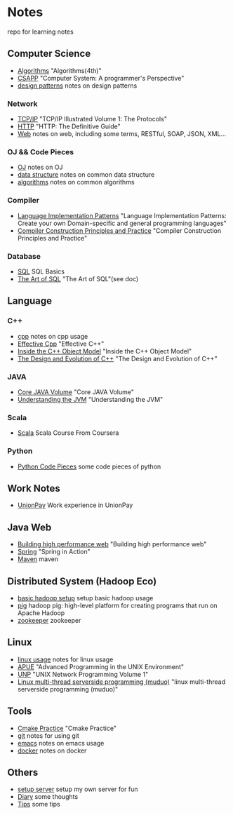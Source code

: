 # Notes

repo for learning notes

## Computer Science
- [Algorithms](./algorithms.md) "Algorithms(4th)"
- [CSAPP](./csapp.md) "Computer System: A programmer's Perspective"
- [design patterns](./designPattern.md) notes on design patterns

### Network
- [TCP/IP](./tcpip.md) "TCP/IP Illustrated Volume 1: The Protocols"
- [HTTP](./http.md) "HTTP: The Definitive Guide"
- [Web](./web.md) notes on web, including some terms, RESTful, SOAP, JSON, XML...

### OJ && Code Pieces
- [OJ](./oj.md) notes on OJ 
- [data structure](./ds.md) notes on common data structure
- [algorithms](./al.md) notes on common algorithms

### Compiler
- [Language Implementation Patterns](./lanImpPat.md) "Language Implementation Patterns: Create your own Domain-specific and general programming languages"
- [Compiler Construction Principles and Practice](./compiler.md) "Compiler Construction Principles and Practice"
  
### Database
- [SQL](./sql.md) SQL Basics
- [The Art of SQL](./doc/the_art_of_sql.doc) "The Art of SQL"(see doc)

## Language
### C++
- [cpp](./cpp.md) notes on cpp usage
- [Effective Cpp](./effectivecpp.md) "Effective C++"
- [Inside the C++ Object Model](./insideTheC++ObjectModel.md) "Inside the C++ Object Model"
- [The Design and Evolution of C++](./cppevo.md) "The Design and Evolution of C++"

### JAVA
- [Core JAVA Volume](./corejava.md) "Core JAVA Volume"
- [Understanding the JVM](./jvm.md) "Understanding the JVM"

### Scala
- [Scala](./scala.md) Scala Course From Coursera

### Python
- [Python Code Pieces](./python.md) some code pieces of python

## Work Notes
- [UnionPay](./unionpay.md) Work experience in UnionPay

## Java Web
- [Building high performance web](./performWeb.md) "Building high performance web"
- [Spring](./spring.md) "Spring in Action"
- [Maven](./maven.md) maven

## Distributed System (Hadoop Eco)
- [basic hadoop setup](./playWithHadoop.md) setup basic hadoop usage
- [pig](./pig.md) hadoop pig: high-level platform for creating programs that run on Apache Hadoop
- [zookeeper](./zookeeper.md) zookeeper

## Linux
- [linux usage](./linux.md) notes for linux usage
- [APUE](./apue.md) "Advanced Programming in the UNIX Environment"
- [UNP](./unp.md) "UNIX Network Programming Volume 1"
- [Linux multi-thread serverside programming (muduo)](./linuxServer.md) "linux multi-thread serverside programming (muduo)"

## Tools
- [Cmake Practice](./cmake.md) "Cmake Practice"
- [git](./git.md) notes for using git
- [emacs](./emacs.md) notes on emacs usage
- [docker](./docker.md) notes on docker

## Others
- [setup server](./setupServer.md) setup my own server for fun
- [Diary](./diary.md) some thoughts
- [Tips](./tips.md) some tips
